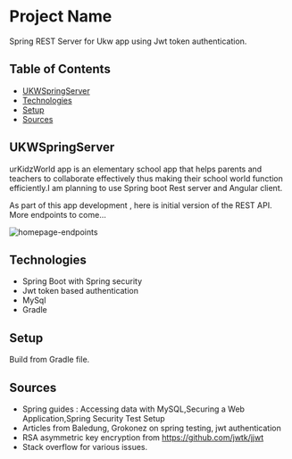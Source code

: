 # Project Name
Spring REST Server for Ukw app using Jwt token authentication. 

## Table of Contents
* [UKWSpringServer](#UKWSpringServer)
* [Technologies](#technologies)
* [Setup](#setup)
* [Sources](#sources)

## UKWSpringServer
urKidzWorld app is an elementary school app that helps parents and teachers to collaborate effectively thus
making their school world function efficiently.I am planning to use Spring boot Rest server and Angular client.

As part of this app  development , here is initial version of the REST API. More endpoints to come...

![homepage-endpoints](https://user-images.githubusercontent.com/17232745/52056803-1ff65600-255b-11e9-9368-45f744c5978c.jpeg)

## Technologies
* Spring Boot with Spring security
* Jwt token based authentication
* MySql 
* Gradle

## Setup
Build from Gradle file.

## Sources
* Spring guides : Accessing data with MySQL,Securing a Web Application,Spring Security Test Setup
* Articles from Baledung, Grokonez on spring testing, jwt authentication 
* RSA asymmetric key encryption from https://github.com/jwtk/jjwt
* Stack overflow for various issues.
